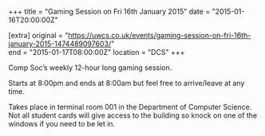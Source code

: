 +++
title = "Gaming Session on Fri 16th January 2015"
date = "2015-01-16T20:00:00Z"

[extra]
original = "https://uwcs.co.uk/events/gaming-session-on-fri-16th-january-2015-1474489097603/"    
end = "2015-01-17T08:00:00Z"
location = "DCS"
+++

Comp Soc’s weekly 12-hour long gaming session.

Starts at 8:00pm and ends at 8:00am but feel free to arrive/leave at any time.

Takes place in terminal room 001 in the Department of Computer Science. Not all student cards will give access to the building so knock on one of the windows if you need to be let in.

